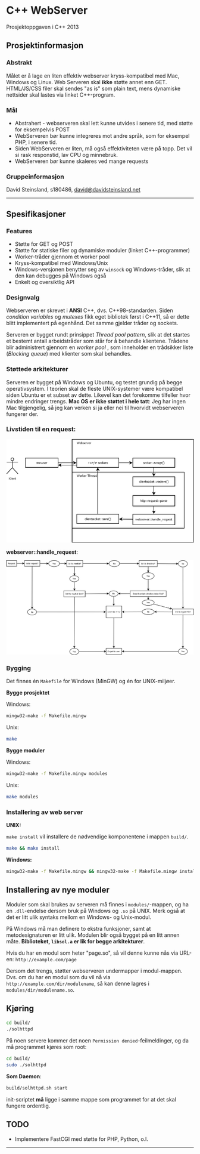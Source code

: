 C++ WebServer
===================

Prosjektoppgaven i C++ 2013

## Prosjektinformasjon
### Abstrakt

Målet er å lage en liten effektiv webserver kryss-kompatibel med Mac, Windows og Linux. Web Serveren skal **ikke** støtte annet enn GET. HTML/JS/CSS filer skal sendes "as is" som plain text, mens dynamiske nettsider skal lastes via linket C++-program. 

### Mål

* Abstrahert - webserveren skal lett kunne utvides i senere tid, med støtte for eksempelvis POST
* WebServeren bør kunne integreres mot andre språk, som for eksempel PHP, i senere tid.
* Siden WebServeren er liten, må også effektiviteten være på topp. Det vil si rask responstid, lav CPU og minnebruk.
* WebServeren bør kunne skaleres ved mange requests

### Gruppeinformasjon
David Steinsland, s180486, david@davidsteinsland.net


----------

## Spesifikasjoner

### Features

* Støtte for GET og POST
* Støtte for statiske filer og dynamiske moduler (linket C++-programmer)
* Worker-tråder gjennom et worker pool
* Kryss-kompatibel med Windows/Unix
* Windows-versjonen benytter seg av `winsock` og Windows-tråder, slik at den kan debugges på Windows også
* Enkelt og oversiktlig API

### Designvalg
Webserveren er skrevet i **ANSI** C++, dvs. C++98-standarden. Siden _condition variables_ og _mutexes_ fikk eget bibliotek først i C++11, så er dette blitt implementert på egenhånd. Det samme gjelder tråder og sockets.

Serveren er bygget rundt prinsippet _Thread pool pattern_, slik at det startes et bestemt antall arbeidstråder som står for å behandle klientene. Trådene blir administrert gjennom en _worker pool_ , som inneholder en trådsikker liste (_Blocking queue_) med klienter som skal behandles.

### Støttede arkitekturer
Serveren er bygget på Windows og Ubuntu, og testet grundig på begge operativsystem. I teorien skal de fleste UNIX-systemer være kompatibel siden Ubuntu er et subset av dette. Likevel kan det forekomme tilfeller hvor mindre endringer trengs. **Mac OS er ikke støttet i hele tatt**: Jeg har ingen Mac tilgjengelig, så jeg kan verken si ja eller nei til hvorvidt webserveren fungerer der.

### Livstiden til en request:

![](flowchart.png)

**webserver::handle_request**:

![](request-flowchart.png)

### Bygging

Det finnes én `Makefile` for Windows (MinGW) og én for UNIX-miljøer.

**Bygge prosjektet**

Windows:

```bash
mingw32-make -f Makefile.mingw
```

Unix:

```bash
make
```

**Bygge moduler**

Windows:

```bash
mingw32-make -f Makefile.mingw modules
```

Unix:

```bash
make modules
```

### Installering av web server

**UNIX:**

`make install` vil installere de nødvendige komponentene i mappen `build/`.

```bash
make && make install
```

**Windows:**

```bash
mingw32-make -f Makefile.mingw && mingw32-make -f Makefile.mingw install
```

## Installering av nye moduler

Moduler som skal brukes av serveren må finnes i `modules/`-mappen, og ha en `.dll`-endelse dersom bruk på Windows og `.so` på UNIX. Merk også at det er litt ulik syntaks mellom en Windows- og Unix-modul.

På Windows må man definere to ekstra funksjoner, samt at metodesignaturen er litt ulik. Modulen blir også bygget på en litt annen måte. **Biblioteket, `libsol.a` er lik for begge arkitekturer**.

Hvis du har en modul som heter "page.so", så vil denne kunne nås via URL-en: `http://example.com/page`

Dersom det trengs, støtter webserveren undermapper i modul-mappen. Dvs. om du har en modul som du vil nå via `http://example.com/dir/modulename`, så kan denne lagres i `modules/dir/modulename.so`.

## Kjøring

```bash
cd build/
./solhttpd
```

På noen servere kommer det noen `Permission denied`-feilmeldinger, og da må programmet kjøres som root:

```bash
cd build/
sudo ./solhttpd
```

**Som Daemon**:

```bash
build/solhttpd.sh start
```

init-scriptet **må** ligge i samme mappe som programmet for at det skal fungere ordentlig.

## TODO

* Implementere FastCGI med støtte for PHP, Python, o.l.


----------